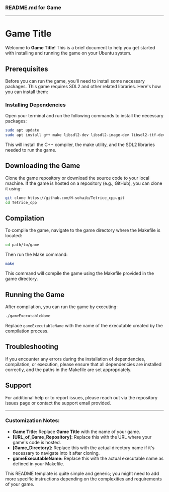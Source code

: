### README.md for Game

---

# Game Title

Welcome to **Game Title**! This is a brief document to help you get started with installing and running the game on your Ubuntu system.

## Prerequisites

Before you can run the game, you'll need to install some necessary packages. This game requires SDL2 and other related libraries. Here's how you can install them:

### Installing Dependencies

Open your terminal and run the following commands to install the necessary packages:

```bash
sudo apt update
sudo apt install g++ make libsdl2-dev libsdl2-image-dev libsdl2-ttf-dev libsdl2-gfx-dev
```

This will install the C++ compiler, the make utility, and the SDL2 libraries needed to run the game.

## Downloading the Game

Clone the game repository or download the source code to your local machine. If the game is hosted on a repository (e.g., GitHub), you can clone it using:

```bash
git clone https://github.com/H-sohaib/Tetrice_cpp.git
cd Tetrice_cpp
```

## Compilation

To compile the game, navigate to the game directory where the Makefile is located:

```bash
cd path/to/game
```

Then run the Make command:

```bash
make
```

This command will compile the game using the Makefile provided in the game directory.

## Running the Game

After compilation, you can run the game by executing:

```bash
./gameExecutableName
```

Replace `gameExecutableName` with the name of the executable created by the compilation process.

## Troubleshooting

If you encounter any errors during the installation of dependencies, compilation, or execution, please ensure that all dependencies are installed correctly, and the paths in the Makefile are set appropriately.

## Support

For additional help or to report issues, please reach out via the repository issues page or contact the support email provided.

---

### Customization Notes:

- **Game Title:** Replace **Game Title** with the name of your game.
- **[URL_of_Game_Repository]:** Replace this with the URL where your game's code is hosted.
- **[Game_Directory]:** Replace this with the actual directory name if it's necessary to navigate into it after cloning.
- **gameExecutableName:** Replace this with the actual executable name as defined in your Makefile.

This README template is quite simple and generic; you might need to add more specific instructions depending on the complexities and requirements of your game.

